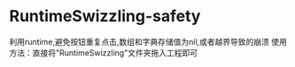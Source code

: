 # RuntimeSwizzling-safety
利用runtime,避免按钮重复点击,数组和字典存储值为nil,或者越界导致的崩溃
使用方法：直接将"RuntimeSwizzling"文件夹拖入工程即可
